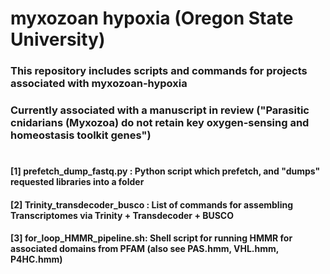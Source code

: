 # myxozoan hypoxia (Oregon State University)
### This repository includes scripts and commands for projects associated with myxozoan-hypoxia
### Currently associated with a manuscript in review ("Parasitic cnidarians (Myxozoa) do not retain key oxygen-sensing and homeostasis toolkit genes")
#
#### [1] prefetch_dump_fastq.py : Python script which prefetch, and "dumps" requested libraries into a folder
#### [2] Trinity_transdecoder_busco : List of commands for assembling Transcriptomes via Trinity + Transdecoder + BUSCO
#### [3] for_loop_HMMR_pipeline.sh: Shell script for running HMMR for associated domains from PFAM (also see PAS.hmm, VHL.hmm, P4HC.hmm)
